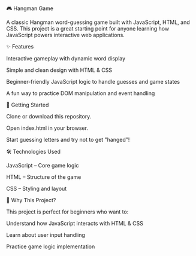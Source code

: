 🎮 Hangman Game

A classic Hangman word-guessing game built with JavaScript, HTML, and CSS.
This project is a great starting point for anyone learning how JavaScript powers interactive web applications.

✨ Features

Interactive gameplay with dynamic word display

Simple and clean design with HTML & CSS

Beginner-friendly JavaScript logic to handle guesses and game states

A fun way to practice DOM manipulation and event handling

🚀 Getting Started

Clone or download this repository.

Open index.html in your browser.

Start guessing letters and try not to get "hanged"!

🛠️ Technologies Used

JavaScript – Core game logic

HTML – Structure of the game

CSS – Styling and layout

🎯 Why This Project?

This project is perfect for beginners who want to:

Understand how JavaScript interacts with HTML & CSS

Learn about user input handling

Practice game logic implementation
